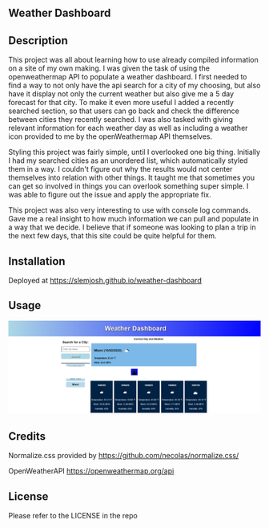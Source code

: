 ## Weather Dashboard

## Description
This project was all about learning how to use already compiled information on a site of my own making.  I was given the task of using the openweathermap API to populate a weather dashboard.
I first needed to find a way to not only have the api search for a city of my choosing, but also have it display not only the current weather but also give me a 5 day forecast for that city.
To make it even more useful I added a recently searched section, so that users can go back and check the difference between cities they recently searched.  I was also tasked with giving relevant
information for each weather day as well as including a weather icon provided to me by the openWeathermap API themselves.    

Styling this project was fairly simple, until I overlooked one big thing. Initially I had my searched cities as an unordered list, which automatically styled them in a way.  I couldn't figure out 
why the results would not center themselves into relation with other things.  It taught me that sometimes you can get so involved in things you can overlook something super simple.  I was able to figure out
the issue and apply the appropriate fix. 

This project was also very interesting to use with console log commands.  Gave me a real insight to how much information we can pull and populate in a way that we decide.   I believe that if someone was looking to 
plan a trip in the next few days, that this site could be quite helpful for them.

## Installation
Deployed at https://slemjosh.github.io/weather-dashboard

## Usage
![weather dashboard webpage.](assets/images/weatherdash.png)

## Credits
Normalize.css provided by
https://github.com/necolas/normalize.css/

OpenWeatherAPI
https://openweathermap.org/api

## License

Please refer to the LICENSE in the repo
